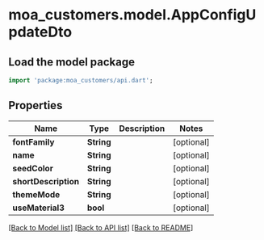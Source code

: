 # moa_customers.model.AppConfigUpdateDto

## Load the model package
```dart
import 'package:moa_customers/api.dart';
```

## Properties
Name | Type | Description | Notes
------------ | ------------- | ------------- | -------------
**fontFamily** | **String** |  | [optional] 
**name** | **String** |  | [optional] 
**seedColor** | **String** |  | [optional] 
**shortDescription** | **String** |  | [optional] 
**themeMode** | **String** |  | [optional] 
**useMaterial3** | **bool** |  | [optional] 

[[Back to Model list]](../README.md#documentation-for-models) [[Back to API list]](../README.md#documentation-for-api-endpoints) [[Back to README]](../README.md)


